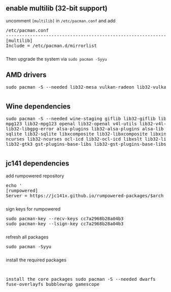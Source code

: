 ## enable multilib (32-bit support)

uncomment `[multilib]` in `/etc/pacman.conf` and add

<pre style="margin-bottom: 0; border-bottom:none; padding-bottom:0.8em;">/etc/pacman.conf
--------------------------------------------------------------------------------------
[multilib]
Include = /etc/pacman.d/mirrorlist</pre>

Then upgrade the system via `sudo pacman -Syyu`

## AMD drivers

<pre style="margin-bottom: 0; border-bottom:none; padding-bottom:0.8em;">sudo pacman -S --needed lib32-mesa vulkan-radeon lib32-vulkan-radeon vulkan-icd-loader lib32-vulkan-icd-loader</pre>

## Wine dependencies

<pre style="margin-bottom: 0; border-bottom:none; padding-bottom:0.8em;">sudo pacman -S --needed wine-staging giflib lib32-giflib libpng lib32-libpng libldap lib32-libldap gnutls lib32-gnutls \
mpg123 lib32-mpg123 openal lib32-openal v4l-utils lib32-v4l-utils libpulse lib32-libpulse libgpg-error \
lib32-libgpg-error alsa-plugins lib32-alsa-plugins alsa-lib lib32-alsa-lib libjpeg-turbo lib32-libjpeg-turbo \
sqlite lib32-sqlite libxcomposite lib32-libxcomposite libxinerama lib32-libgcrypt libgcrypt lib32-libxinerama \
ncurses lib32-ncurses ocl-icd lib32-ocl-icd libxslt lib32-libxslt libva lib32-libva gtk3 \
lib32-gtk3 gst-plugins-base-libs lib32-gst-plugins-base-libs vulkan-icd-loader lib32-vulkan-icd-loader</pre>

## jc141 dependencies

add rumpowered repository

<pre style="margin-bottom: 0; border-bottom:none; padding-bottom:0.8em;">echo '
[rumpowered]
Server = https://jc141x.github.io/rumpowered-packages/$arch ' | sudo tee -a /etc/pacman.conf</pre>

sign keys for rumpowered
<pre style="margin-bottom: 0; border-bottom:none; padding-bottom:0.8em;">sudo pacman-key --recv-keys cc7a2968b28a04b3
sudo pacman-key --lsign-key cc7a2968b28a04b3</pre>

refresh all packages
<pre style="margin-bottom: 0; border-bottom:none; padding-bottom:0.8em;">sudo pacman -Syyu</pre>

install the required packages

<pre style="margin-bottom: 0; border-bottom:none; padding-bottom:0.8em;"sudo pacman -S --needed dwarfs fuse-overlayfs bubblewrap wine-staging
sudo pacman -S --needed {lib32-,}{alsa-lib,alsa-plugins,libpulse,pipewire,openal,libxcrypt-compat,gst-plugins-{good,base,base-libs},sdl2_ttf,sdl2_image} libgphoto2</pre>

install the core packages
sudo pacman -S --needed dwarfs fuse-overlayfs bubblewrap gamescope
